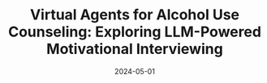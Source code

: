 ---
title: "Virtual Agents for Alcohol Use Counseling: Exploring LLM-Powered Motivational Interviewing"
collection: publications
category: conference
permalink: /publications/virtual-agents-alcohol-counseling
excerpt: "This work explores the use of virtual agents powered by large language models for motivational interviewing in alcohol use counseling."
date: 2024-05-01
venue: "Proceedings of the 24th International Conference on Intelligent Virtual Agents (IVA 2024)"
paperurl: "https://arxiv.org/abs/2407.08095"
---